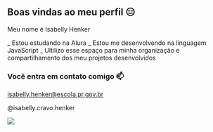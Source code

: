 ## Boas vindas ao meu perfil 😑

Meu nome é Isabelly Henker

_ Estou estudando na Alura
_ Estou me desenvolvendo na linguagem JavaScript
_ Ultilizo esse espaço para minha organização e compartilhamento dos meu projetos desenvolvidos

### Você entra em contato comigo 📫

isabelly.henker@escola.pr.gov.br

@isabelly.cravo.henker

![](https://media1.tenor.com/m/5gW7ge4_T-4AAAAC/haikyuu-tanaka.gif)
